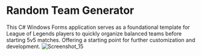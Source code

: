 
# Random Team Generator

This C# Windows Forms application serves as a foundational template for League of Legends players to quickly organize balanced teams before starting 5v5 matches. Offering a starting point for further customization and development. 
![Screenshot_15](https://github.com/user-attachments/assets/ad75612f-9379-499d-82ef-742937be8369)
